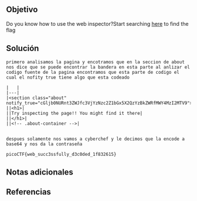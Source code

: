 ## Objetivo
Do you know how to use the web inspector?Start searching [here](http://titan.picoctf.net:54494/) to find the flag
## Solución




```
primero analisamos la pagina y encotramos que en la seccion de about nos dice que se puede encontrar la bandera en esta parte al anlizar el codigo fuente de la pagina encontramos que esta parte de codigo el cual el nofity true tiene algo que esta codeado

|   |
|---|
|<section class="about" notify_true="cGljb0NURnt3ZWJfc3VjYzNzc2Z1bGx5X2QzYzBkZWRfMWY4MzI2MTV9">|
||<h1>|
||Try inspecting the page!! You might find it there|
||</h1>|
||<!-- .about-container -->|


despues solamente nos vamos a cyberchef y le decimos que la encode a base64 y nos da la contraseña

picoCTF{web_succ3ssfully_d3c0ded_1f832615}

```
## Notas adicionales

## Referencias 